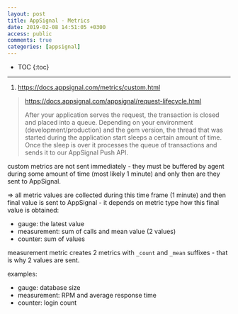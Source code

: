 ```yaml
---
layout: post
title: AppSignal - Metrics
date: 2019-02-08 14:51:05 +0300
access: public
comments: true
categories: [appsignal]
---
```


<!-- more -->

* TOC
{:toc}
<hr>

1. <https://docs.appsignal.com/metrics/custom.html>

> <https://docs.appsignal.com/appsignal/request-lifecycle.html>
>
> After your application serves the request, the transaction is closed and
> placed into a queue. Depending on your environment (development/production)
> and the gem version, the thread that was started during the application
> start sleeps a certain amount of time. Once the sleep is over it processes
> the queue of transactions and sends it to our AppSignal Push API.

custom metrics are not sent immediately - they must be buffered by agent
during some amount of time (most likely 1 minute) and only then are they
sent to AppSignal.

=> all metric values are collected during this time frame (1 minute) and
then final value is sent to AppSignal - it depends on metric type how this
final value is obtained:

- gauge: the latest value
- measurement: sum of calls and mean value (2 values)
- counter: sum of values

measurement metric creates 2 metrics with `_count` and `_mean` suffixes -
that is why 2 values are sent.

examples:

- gauge: database size
- measurement: RPM and average response time
- counter: login count
